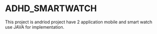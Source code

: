 # ADHD_SMARTWATCH
This project is andriod project have 2 application mobile and smart watch use JAVA for implementation.
